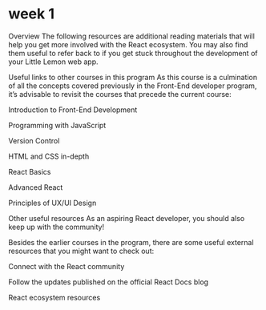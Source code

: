 # week 1
Overview
The following resources are additional reading materials that will help you get more involved with the React ecosystem. You may also find them useful to refer back to if you get stuck throughout the development of your Little Lemon web app.

Useful links to other courses in this program
As this course is a culmination of all the concepts covered previously in the Front-End developer program, it’s advisable to revisit the courses that precede the current course:

Introduction to Front-End Development

Programming with JavaScript

Version Control

HTML and CSS in-depth

React Basics

Advanced React

Principles of UX/UI Design

Other useful resources
As an aspiring React developer, you should also keep up with the community! 

Besides the earlier courses in the program, there are some useful external resources that you might want to check out:

Connect with the React community

Follow the updates published on the official React Docs blog

React ecosystem resources